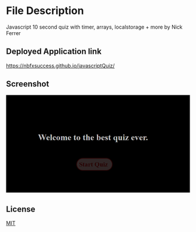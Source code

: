 # File Description

Javascript 10 second quiz with timer, arrays, localstorage + more by Nick Ferrer

## Deployed Application link

https://nbfxsuccess.github.io/javascriptQuiz/


## Screenshot
![javascriptQuiz](/assets/img/screenshot.PNG "Application Screenshot")


## License
[MIT](https://choosealicense.com/licenses/mit/)
